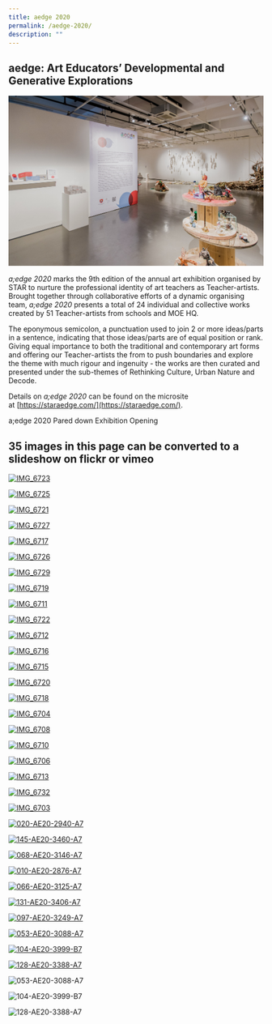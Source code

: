 ```yaml
---
title: aedge 2020
permalink: /aedge-2020/
description: ""
---
```

## aedge: Art Educators’ Developmental and Generative Explorations

![](/images/004-ae20-2795-a7-min.jpg)

_a;edge 2020_ marks the 9th edition of the annual art exhibition organised by STAR to nurture the professional identity of art teachers as Teacher-artists. Brought together through collaborative efforts of a dynamic organising team, _a;edge 2020_ presents a total of 24 individual and collective works created by 51 Teacher-artists from schools and MOE HQ.  
  
The eponymous semicolon, a punctuation used to join 2 or more ideas/parts in a sentence, indicating that those ideas/parts are of equal position or rank. Giving equal importance to both the traditional and contemporary art forms and offering our Teacher-artists the from to push boundaries and explore the theme with much rigour and ingenuity - the works are then curated and presented under the sub-themes of Rethinking Culture, Urban Nature and Decode.

Details on _a;edge 2020_ can be found on the microsite at [https://staraedge.com/](https://staraedge.com/).


a;edge 2020 Pared down Exhibition Opening

## 35 images in this page can be converted to a slideshow on flickr or vimeo 

[![IMG_6723](https://academyofsingaporeteachers.moe.edu.sg/images/librariesprovider4/aedge/aedge-2020-photos/img_6723.jpg?sfvrsn=89abb548_2)](https://academyofsingaporeteachers.moe.edu.sg/images/librariesprovider4/aedge/aedge-2020-photos/img_6723.jpg?sfvrsn=89abb548_2)

[![IMG_6725](https://academyofsingaporeteachers.moe.edu.sg/images/librariesprovider4/aedge/aedge-2020-photos/img_6725.jpg?sfvrsn=95949587_2)](https://academyofsingaporeteachers.moe.edu.sg/images/librariesprovider4/aedge/aedge-2020-photos/img_6725.jpg?sfvrsn=95949587_2)

[![IMG_6721](https://academyofsingaporeteachers.moe.edu.sg/images/librariesprovider4/aedge/aedge-2020-photos/img_6721.jpg?sfvrsn=4b884006_2)](https://academyofsingaporeteachers.moe.edu.sg/images/librariesprovider4/aedge/aedge-2020-photos/img_6721.jpg?sfvrsn=4b884006_2)

[![IMG_6727](https://academyofsingaporeteachers.moe.edu.sg/images/librariesprovider4/aedge/aedge-2020-photos/img_6727.jpg?sfvrsn=9bfa7889_2)](https://academyofsingaporeteachers.moe.edu.sg/images/librariesprovider4/aedge/aedge-2020-photos/img_6727.jpg?sfvrsn=9bfa7889_2)

[![IMG_6717](https://academyofsingaporeteachers.moe.edu.sg/images/librariesprovider4/aedge/aedge-2020-photos/img_6717.jpg?sfvrsn=bb596083_2)](https://academyofsingaporeteachers.moe.edu.sg/images/librariesprovider4/aedge/aedge-2020-photos/img_6717.jpg?sfvrsn=bb596083_2)

[![IMG_6726](https://academyofsingaporeteachers.moe.edu.sg/images/librariesprovider4/aedge/aedge-2020-photos/img_6726.jpg?sfvrsn=b8bcacc2_2)](https://academyofsingaporeteachers.moe.edu.sg/images/librariesprovider4/aedge/aedge-2020-photos/img_6726.jpg?sfvrsn=b8bcacc2_2)

[![IMG_6729](https://academyofsingaporeteachers.moe.edu.sg/images/librariesprovider4/aedge/aedge-2020-photos/img_6729.jpg?sfvrsn=b46ae4a9_2)](https://academyofsingaporeteachers.moe.edu.sg/images/librariesprovider4/aedge/aedge-2020-photos/img_6729.jpg?sfvrsn=b46ae4a9_2)

[![IMG_6719](https://academyofsingaporeteachers.moe.edu.sg/images/librariesprovider4/aedge/aedge-2020-photos/img_6719.jpg?sfvrsn=f76eb902_2)](https://academyofsingaporeteachers.moe.edu.sg/images/librariesprovider4/aedge/aedge-2020-photos/img_6719.jpg?sfvrsn=f76eb902_2)

[![IMG_6711](https://academyofsingaporeteachers.moe.edu.sg/images/librariesprovider4/aedge/aedge-2020-photos/img_6711.jpg?sfvrsn=b58476fa_2)](https://academyofsingaporeteachers.moe.edu.sg/images/librariesprovider4/aedge/aedge-2020-photos/img_6711.jpg?sfvrsn=b58476fa_2)

[![IMG_6722](https://academyofsingaporeteachers.moe.edu.sg/images/librariesprovider4/aedge/aedge-2020-photos/img_6722.jpg?sfvrsn=8e263e0c_2)](https://academyofsingaporeteachers.moe.edu.sg/images/librariesprovider4/aedge/aedge-2020-photos/img_6722.jpg?sfvrsn=8e263e0c_2)

[![IMG_6712](https://academyofsingaporeteachers.moe.edu.sg/images/librariesprovider4/aedge/aedge-2020-photos/img_6712.jpg?sfvrsn=b8b255a1_2)](https://academyofsingaporeteachers.moe.edu.sg/images/librariesprovider4/aedge/aedge-2020-photos/img_6712.jpg?sfvrsn=b8b255a1_2)

[![IMG_6716](https://academyofsingaporeteachers.moe.edu.sg/images/librariesprovider4/aedge/aedge-2020-photos/img_6716.jpg?sfvrsn=458c410d_2)](https://academyofsingaporeteachers.moe.edu.sg/images/librariesprovider4/aedge/aedge-2020-photos/img_6716.jpg?sfvrsn=458c410d_2)

[![IMG_6715](https://academyofsingaporeteachers.moe.edu.sg/images/librariesprovider4/aedge/aedge-2020-photos/img_6715.jpg?sfvrsn=efee16b8_2)](https://academyofsingaporeteachers.moe.edu.sg/images/librariesprovider4/aedge/aedge-2020-photos/img_6715.jpg?sfvrsn=efee16b8_2)

[![IMG_6720](https://academyofsingaporeteachers.moe.edu.sg/images/librariesprovider4/aedge/aedge-2020-photos/img_6720.jpg?sfvrsn=a0740a08_2)](https://academyofsingaporeteachers.moe.edu.sg/images/librariesprovider4/aedge/aedge-2020-photos/img_6720.jpg?sfvrsn=a0740a08_2)

[![IMG_6718](https://academyofsingaporeteachers.moe.edu.sg/images/librariesprovider4/aedge/aedge-2020-photos/img_6718.jpg?sfvrsn=147b2e1b_2)](https://academyofsingaporeteachers.moe.edu.sg/images/librariesprovider4/aedge/aedge-2020-photos/img_6718.jpg?sfvrsn=147b2e1b_2)

[![IMG_6704](https://academyofsingaporeteachers.moe.edu.sg/images/librariesprovider4/aedge/aedge-2020-photos/img_6704.jpg?sfvrsn=8950fa92_2)](https://academyofsingaporeteachers.moe.edu.sg/images/librariesprovider4/aedge/aedge-2020-photos/img_6704.jpg?sfvrsn=8950fa92_2)

[![IMG_6708](https://academyofsingaporeteachers.moe.edu.sg/images/librariesprovider4/aedge/aedge-2020-photos/img_6708.jpg?sfvrsn=a988f92c_2)](https://academyofsingaporeteachers.moe.edu.sg/images/librariesprovider4/aedge/aedge-2020-photos/img_6708.jpg?sfvrsn=a988f92c_2)

[![IMG_6710](https://academyofsingaporeteachers.moe.edu.sg/images/librariesprovider4/aedge/aedge-2020-photos/img_6710.jpg?sfvrsn=c7b6f7e0_2)](https://academyofsingaporeteachers.moe.edu.sg/images/librariesprovider4/aedge/aedge-2020-photos/img_6710.jpg?sfvrsn=c7b6f7e0_2)

[![IMG_6706](https://academyofsingaporeteachers.moe.edu.sg/images/librariesprovider4/aedge/aedge-2020-photos/img_6706.jpg?sfvrsn=46894fa6_2)](https://academyofsingaporeteachers.moe.edu.sg/images/librariesprovider4/aedge/aedge-2020-photos/img_6706.jpg?sfvrsn=46894fa6_2)

[![IMG_6713](https://academyofsingaporeteachers.moe.edu.sg/images/librariesprovider4/aedge/aedge-2020-photos/img_6713.jpg?sfvrsn=3de97921_2)](https://academyofsingaporeteachers.moe.edu.sg/images/librariesprovider4/aedge/aedge-2020-photos/img_6713.jpg?sfvrsn=3de97921_2)

[![IMG_6732](https://academyofsingaporeteachers.moe.edu.sg/images/librariesprovider4/aedge/aedge-2020-photos/img_6732.jpg?sfvrsn=2a287024_2)](https://academyofsingaporeteachers.moe.edu.sg/images/librariesprovider4/aedge/aedge-2020-photos/img_6732.jpg?sfvrsn=2a287024_2)

[![IMG_6703](https://academyofsingaporeteachers.moe.edu.sg/images/librariesprovider4/aedge/aedge-2020-photos/img_6703.jpg?sfvrsn=9c23316d_2)](https://academyofsingaporeteachers.moe.edu.sg/images/librariesprovider4/aedge/aedge-2020-photos/img_6703.jpg?sfvrsn=9c23316d_2)

[![020-AE20-2940-A7](https://academyofsingaporeteachers.moe.edu.sg/images/librariesprovider4/aedge/aedge-2020-photos/020-ae20-2940-a7.jpg?sfvrsn=93461722_2)](https://academyofsingaporeteachers.moe.edu.sg/images/librariesprovider4/aedge/aedge-2020-photos/020-ae20-2940-a7.jpg?sfvrsn=93461722_2)

[![145-AE20-3460-A7](https://academyofsingaporeteachers.moe.edu.sg/images/librariesprovider4/aedge/aedge-2020-photos/145-ae20-3460-a7063b9aa13bb043b1a8e4b42754fc69ac.jpg?sfvrsn=5af58b51_2)](https://academyofsingaporeteachers.moe.edu.sg/images/librariesprovider4/aedge/aedge-2020-photos/145-ae20-3460-a7063b9aa13bb043b1a8e4b42754fc69ac.jpg?sfvrsn=5af58b51_2)

[![068-AE20-3146-A7](https://academyofsingaporeteachers.moe.edu.sg/images/librariesprovider4/aedge/aedge-2020-photos/068-ae20-3146-a7.jpg?sfvrsn=b8628939_2)](https://academyofsingaporeteachers.moe.edu.sg/images/librariesprovider4/aedge/aedge-2020-photos/068-ae20-3146-a7.jpg?sfvrsn=b8628939_2)

[![010-AE20-2876-A7](https://academyofsingaporeteachers.moe.edu.sg/images/librariesprovider4/aedge/aedge-2020-photos/010-ae20-2876-a7.jpg?sfvrsn=10dd1d8b_2)](https://academyofsingaporeteachers.moe.edu.sg/images/librariesprovider4/aedge/aedge-2020-photos/010-ae20-2876-a7.jpg?sfvrsn=10dd1d8b_2)

[![066-AE20-3125-A7](https://academyofsingaporeteachers.moe.edu.sg/images/librariesprovider4/aedge/aedge-2020-photos/066-ae20-3125-a7.jpg?sfvrsn=e5c5812e_2)](https://academyofsingaporeteachers.moe.edu.sg/images/librariesprovider4/aedge/aedge-2020-photos/066-ae20-3125-a7.jpg?sfvrsn=e5c5812e_2)

[![131-AE20-3406-A7](https://academyofsingaporeteachers.moe.edu.sg/images/librariesprovider4/aedge/aedge-2020-photos/131-ae20-3406-a7.jpg?sfvrsn=82b7371b_2)](https://academyofsingaporeteachers.moe.edu.sg/images/librariesprovider4/aedge/aedge-2020-photos/131-ae20-3406-a7.jpg?sfvrsn=82b7371b_2)

[![097-AE20-3249-A7](https://academyofsingaporeteachers.moe.edu.sg/images/librariesprovider4/aedge/aedge-2020-photos/097-ae20-3249-a7.jpg?sfvrsn=e08b3714_2)](https://academyofsingaporeteachers.moe.edu.sg/images/librariesprovider4/aedge/aedge-2020-photos/097-ae20-3249-a7.jpg?sfvrsn=e08b3714_2)

[![053-AE20-3088-A7](https://academyofsingaporeteachers.moe.edu.sg/images/librariesprovider4/aedge/aedge-2020-photos/053-ae20-3088-a7.jpg?sfvrsn=c6802a8f_2)](https://academyofsingaporeteachers.moe.edu.sg/images/librariesprovider4/aedge/aedge-2020-photos/053-ae20-3088-a7.jpg?sfvrsn=c6802a8f_2)

[![104-AE20-3999-B7](https://academyofsingaporeteachers.moe.edu.sg/images/librariesprovider4/aedge/aedge-2020-photos/104-ae20-3999-b7.jpg?sfvrsn=cf740d54_2)](https://academyofsingaporeteachers.moe.edu.sg/images/librariesprovider4/aedge/aedge-2020-photos/104-ae20-3999-b7.jpg?sfvrsn=cf740d54_2)

[![128-AE20-3388-A7](https://academyofsingaporeteachers.moe.edu.sg/images/librariesprovider4/aedge/aedge-2020-photos/128-ae20-3388-a7.jpg?sfvrsn=175daedc_2)](https://academyofsingaporeteachers.moe.edu.sg/images/librariesprovider4/aedge/aedge-2020-photos/128-ae20-3388-a7.jpg?sfvrsn=175daedc_2)

![053-AE20-3088-A7](https://academyofsingaporeteachers.moe.edu.sg/images/librariesprovider4/aedge/aedge-2020-photos/053-ae20-3088-a7.jpg?sfvrsn=c6802a8f_2)

![104-AE20-3999-B7](https://academyofsingaporeteachers.moe.edu.sg/images/librariesprovider4/aedge/aedge-2020-photos/104-ae20-3999-b7.jpg?sfvrsn=cf740d54_2)

![128-AE20-3388-A7](https://academyofsingaporeteachers.moe.edu.sg/images/librariesprovider4/aedge/aedge-2020-photos/128-ae20-3388-a7.jpg?sfvrsn=175daedc_2)